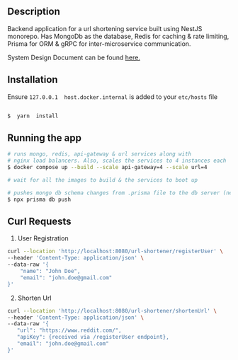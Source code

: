 ## Description

  

Backend application for a url shortening service built using NestJS monorepo. Has MongoDb as the database, Redis for caching & rate limiting, Prisma for ORM & gRPC for inter-microservice communication.

System Design Document can be found [here.](https://flashy-bugle-5a4.notion.site/URL-Shortening-Service-Backend-b9115b28f56f4508afff840dfa283264?pvs=4)

  

## Installation

Ensure `127.0.0.1  host.docker.internal` is added to your `etc/hosts` file

```bash

$  yarn  install

```

  

## Running the app

  

```bash
# runs mongo, redis, api-gateway & url services along with 
# nginx load balancers. Also, scales the services to 4 instances each
$ docker compose up --build --scale api-gateway=4 --scale url=4

# wait for all the images to build & the services to boot up

# pushes mongo db schema changes from .prisma file to the db server (needs be done once, the first time)
$ npx prisma db push
```


## Curl Requests

1. User Registration

```bash
curl --location 'http://localhost:8080/url-shortener/registerUser' \
--header 'Content-Type: application/json' \
--data-raw '{
    "name": "John Doe",
    "email": "john.doe@gmail.com"
}'
```
2. Shorten Url
 ```bash
curl --location 'http://localhost:8080/url-shortener/shortenUrl' \
--header 'Content-Type: application/json' \
--data-raw '{
    "url": "https://www.reddit.com/",
    "apiKey": {received via /registerUser endpoint},
    "email": "john.doe@gmail.com"
}'
```
